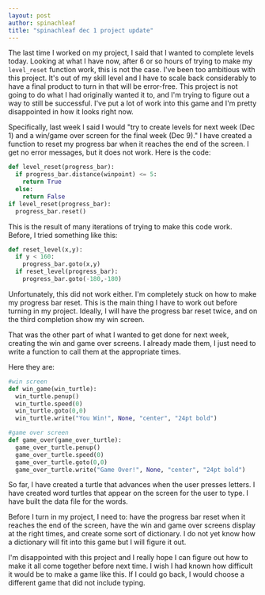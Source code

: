 ```yaml
---
layout: post
author: spinachleaf
title: "spinachleaf dec 1 project update"
---
```


The last time I worked on my project, I said that I wanted to complete levels today. Looking at what I have now, after 6 or so hours of trying to make my `level_reset` function work, this is not the case. I've been too ambitious with this project. It's out of my skill level and I have to scale back considerably to have a final product to turn in that will be error-free. This project is not going to do what I had originally wanted it to, and I'm trying to figure out a way to still be successful. I've put a lot of work into this game and I'm pretty disappointed in how it looks right now.

Specifically, last week I said I would "try to create levels for next week (Dec 1) and a win/game over screen for the final week (Dec 9)." I have created a function to reset my progress bar when it reaches the end of the screen. I get no error messages, but it does not work. Here is the code: 

```python
def level_reset(progress_bar):
  if progress_bar.distance(winpoint) <= 5:
    return True
  else:
    return False
if level_reset(progress_bar):
  progress_bar.reset()
  ```
  
This is the result of many iterations of trying to make this code work. Before, I tried something like this:

```python
def reset_level(x,y):
  if y < 160:
    progress_bar.goto(x,y)
  if reset_level(progress_bar):
    progress_bar.goto(-180,-180)
```

Unfortunately, this did not work either. I'm completely stuck on how to make my progress bar reset. This is the main thing I have to work out before turning in my project. Ideally, I will have the progress bar reset twice, and on the third completion show my win screen.

That was the other part of what I wanted to get done for next week, creating the win and game over screens. I already made them, I just need to write a function to call them at the appropriate times.

Here they are:

```python
#win screen
def win_game(win_turtle):
  win_turtle.penup()
  win_turtle.speed(0)
  win_turtle.goto(0,0)
  win_turtle.write("You Win!", None, "center", "24pt bold")

#game over screen 
def game_over(game_over_turtle):
  game_over_turtle.penup()
  game_over_turtle.speed(0)
  game_over_turtle.goto(0,0)
  game_over_turtle.write("Game Over!", None, "center", "24pt bold")
```

So far, I have created a turtle that advances when the user presses letters. I have created word turtles that appear on the screen for the user to type. I have built the data file for the words.

Before I turn in my project, I need to: have the progress bar reset when it reaches the end of the screen, have the win and game over screens display at the right times, and create some sort of dictionary. I do not yet know how a dictionary will fit into this game but I will figure it out.

I'm disappointed with this project and I really hope I can figure out how to make it all come together before next time. I wish I had known how difficult it would be to make a game like this. If I could go back, I would choose a different game that did not include typing.
